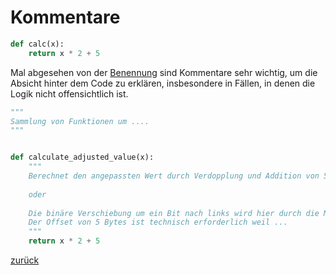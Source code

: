 # Kommentare

```python
def calc(x):
    return x * 2 + 5
```

Mal abgesehen von der [Benennung](../Benennungskonventionen) sind Kommentare sehr wichtig, um die Absicht hinter dem
Code zu erklären, insbesondere in Fällen, in denen die Logik nicht offensichtlich ist.

```python
"""
Sammlung von Funktionen um ....    
"""


def calculate_adjusted_value(x):
    """
    Berechnet den angepassten Wert durch Verdopplung und Addition von 5
    
    oder
    
    Die binäre Verschiebung um ein Bit nach links wird hier durch die Multiplikation mit 2 erreicht. 
    Der Offset von 5 Bytes ist technisch erforderlich weil ...
    """
    return x * 2 + 5
```

[zurück](../TheGoodPractices)
